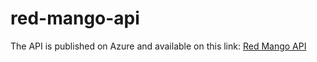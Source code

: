 # red-mango-api

The API is published on Azure and available on this link: <a href="[http://example.com/](https://redmangoapidotnet.azurewebsites.net/index.html)" target="_blank">Red Mango API</a>
